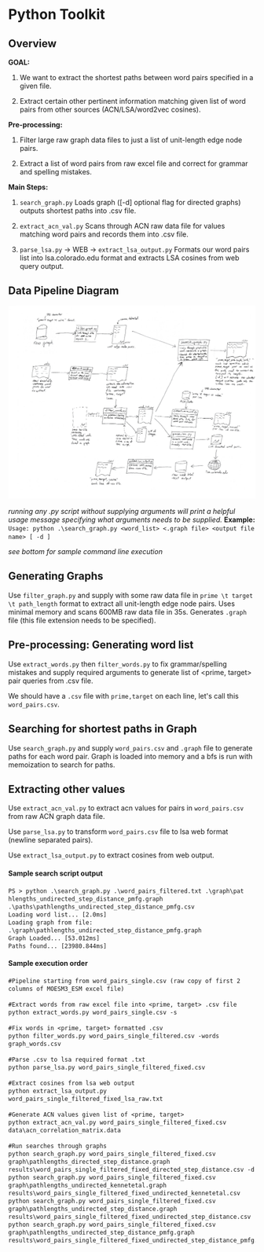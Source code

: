 # Python Toolkit

## Overview

**GOAL:**
1) We want to extract the shortest paths between word pairs specified in a given file.

2) Extract certain other pertinent information matching given list of word pairs from other sources (ACN/LSA/word2vec cosines).

**Pre-processing:**
1) Filter large raw graph data files to just a list of unit-length edge node pairs.

2) Extract a list of word pairs from raw excel file and correct for grammar and spelling mistakes.

**Main Steps:**
1) `search_graph.py` Loads graph ([-d] optional flag for directed graphs) outputs shortest paths into .csv file.

2) `extract_acn_val.py` Scans through ACN raw data file for values matching word pairs and records them into .csv file.

3) `parse_lsa.py` -> WEB -> `extract_lsa_output.py` Formats our word pairs list into lsa.colorado.edu format and extracts LSA cosines from web query output.

## Data Pipeline Diagram
![Data Pipeline Sketch](data_pipeline_full.png)

*running any .py script without supplying arguments will print a helpful usage message specifying what arguments needs to be supplied.* **Example:** `Usage: python .\search_graph.py <word_list> <.graph file> <output file name> [ -d ]`

*see bottom for sample command line execution*

## Generating Graphs

Use `filter_graph.py` and supply with some raw data file in `prime \t target \t path_length` format to extract all unit-length edge node pairs. Uses minimal memory and scans 600MB raw data file in 35s. Generates `.graph` file (this file extension needs to be specified).

## Pre-processing: Generating word list

Use `extract_words.py` then `filter_words.py` to fix grammar/spelling mistakes and supply required arguments to generate list of \<prime, target\> pair queries from .csv file.

We should have a `.csv` file with `prime,target` on each line, let's call this `word_pairs.csv`.

## Searching for shortest paths in Graph

Use `search_graph.py` and supply `word_pairs.csv` and `.graph` file to generate paths for each word pair. Graph is loaded into memory and a bfs is run with memoization to search for paths.

## Extracting other values

Use `extract_acn_val.py` to extract acn values for pairs in `word_pairs.csv` from raw ACN graph data file.

Use `parse_lsa.py` to transform `word_pairs.csv` file to lsa web format (newline separated pairs).

Use `extract_lsa_output.py` to extract cosines from web output.

#### Sample search script output
```
PS > python .\search_graph.py .\word_pairs_filtered.txt .\graph\pat
hlengths_undirected_step_distance_pmfg.graph .\paths\pathlengths_undirected_step_distance_pmfg.csv
Loading word list... [2.0ms]
Loading graph from file: .\graph\pathlengths_undirected_step_distance_pmfg.graph
Graph Loaded... [53.012ms]
Paths found... [23980.844ms]
```

#### Sample execution order
```
#Pipeline starting from word_pairs_single.csv (raw copy of first 2 columns of MOESM3_ESM excel file)

#Extract words from raw excel file into <prime, target> .csv file
python extract_words.py word_pairs_single.csv -s

#Fix words in <prime, target> formatted .csv
python filter_words.py word_pairs_single_filtered.csv -words graph_words.csv

#Parse .csv to lsa required format .txt
python parse_lsa.py word_pairs_single_filtered_fixed.csv

#Extract cosines from lsa web output
python extract_lsa_output.py word_pairs_single_filtered_fixed_lsa_raw.txt

#Generate ACN values given list of <prime, target>
python extract_acn_val.py word_pairs_single_filtered_fixed.csv data\acn_correlation_matrix.data

#Run searches through graphs
python search_graph.py word_pairs_single_filtered_fixed.csv graph\pathlengths_directed_step_distance.graph results\word_pairs_single_filtered_fixed_directed_step_distance.csv -d
python search_graph.py word_pairs_single_filtered_fixed.csv graph\pathlengths_undirected_kennetetal.graph results\word_pairs_single_filtered_fixed_undirected_kennetetal.csv
python search_graph.py word_pairs_single_filtered_fixed.csv graph\pathlengths_undirected_step_distance.graph results\word_pairs_single_filtered_fixed_undirected_step_distance.csv
python search_graph.py word_pairs_single_filtered_fixed.csv graph\pathlengths_undirected_step_distance_pmfg.graph results\word_pairs_single_filtered_fixed_undirected_step_distance_pmfg.csv
```
